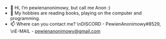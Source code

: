 - 👋 Hi, I’m pewienanonimowy, but call me Anon :)
- 👀 My hobbies are reading books, playing on the computer and programming.
- 📫 Where can you contact me?
  \nDISCORD - PewienAnonimowy#8529,
  \nE-MAIL - pewienanonimowy@gmail.com

